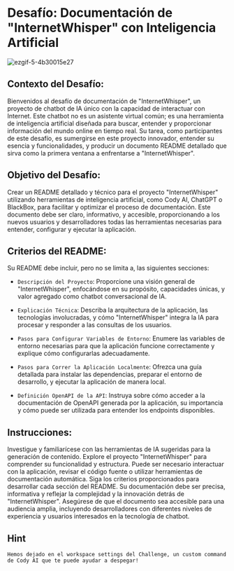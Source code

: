 # Desafío: Documentación de "InternetWhisper" con Inteligencia Artificial
![ezgif-5-4b30015e27](https://github.com/santiagomorillosegovia/InternetWhisper/assets/28943730/26840b24-92d3-4ddf-bbd1-82cc6b992c7f)

## Contexto del Desafío:
Bienvenidos al desafío de documentación de "InternetWhisper", un proyecto de chatbot de IA único con la capacidad de interactuar con Internet. 
Este chatbot no es un asistente virtual común; es una herramienta de inteligencia artificial diseñada para buscar, entender y proporcionar información del mundo online en tiempo real. Su tarea, como participantes de este desafío, es sumergirse en este proyecto innovador, entender su esencia y funcionalidades, y producir un documento README detallado que sirva como la primera ventana a enfrentarse a "InternetWhisper".

## Objetivo del Desafío:
Crear un README detallado y técnico para el proyecto "InternetWhisper" utilizando herramientas de inteligencia artificial, 
como Cody AI, ChatGPT o BlackBox, para facilitar y optimizar el proceso de documentación. 
Este documento debe ser claro, informativo, y accesible, proporcionando a los nuevos usuarios 
y desarrolladores todas las herramientas necesarias para entender, configurar y ejecutar la aplicación.

## Criterios del README:
Su README debe incluir, pero no se limita a, las siguientes secciones:

- `Descripción del Proyecto`: Proporcione una visión general de "InternetWhisper", enfocándose en su propósito, capacidades únicas, y valor agregado como chatbot conversacional de IA.

- `Explicación Técnica`: Describa la arquitectura de la aplicación, las tecnologías involucradas, y cómo "InternetWhisper" integra la IA para procesar y responder a las consultas de los usuarios.

- `Pasos para Configurar Variables de Entorno`: Enumere las variables de entorno necesarias para que la aplicación funcione correctamente y explique cómo configurarlas adecuadamente.

- `Pasos para Correr la Aplicación Localmente`: Ofrezca una guía detallada para instalar las dependencias, preparar el entorno de desarrollo, y ejecutar la aplicación de manera local.

- `Definición OpenAPI de la API`: Instruya sobre cómo acceder a la documentación de OpenAPI generada por la aplicación, su importancia y cómo puede ser utilizada para entender los endpoints disponibles.

## Instrucciones:

Investigue y familiarícese con las herramientas de IA sugeridas para la generación de contenido.
Explore el proyecto "InternetWhisper" para comprender su funcionalidad y estructura. Puede ser necesario interactuar con la aplicación, 
revisar el código fuente o utilizar herramientas de documentación automática.
Siga los criterios proporcionados para desarrollar cada sección del README. 
Su documentación debe ser precisa, informativa y reflejar la complejidad y la innovación detrás de "InternetWhisper".
Asegúrese de que el documento sea accesible para una audiencia amplia, incluyendo desarrolladores con diferentes niveles
 de experiencia y usuarios interesados en la tecnología de chatbot.

## Hint

`Hemos dejado en el workspace settings del Challenge, un custom command de Cody AI que te puede ayudar a despegar!`